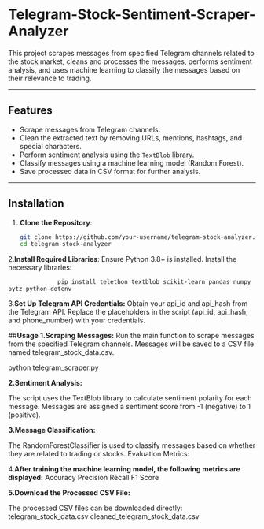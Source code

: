 # Telegram-Stock-Sentiment-Scraper-Analyzer

This project scrapes messages from specified Telegram channels related to the stock market, cleans and processes the messages, performs sentiment analysis, and uses machine learning to classify the messages based on their relevance to trading.

---
## Features

- Scrape messages from Telegram channels.
- Clean the extracted text by removing URLs, mentions, hashtags, and special characters.
- Perform sentiment analysis using the `TextBlob` library.
- Classify messages using a machine learning model (Random Forest).
- Save processed data in CSV format for further analysis.

---

## Installation

1. **Clone the Repository**:
   ```bash
   git clone https://github.com/your-username/telegram-stock-analyzer.git
   cd telegram-stock-analyzer
2.**Install Required Libraries**: Ensure Python 3.8+ is installed. Install the necessary libraries:  

                  pip install telethon textblob scikit-learn pandas numpy pytz python-dotenv
                   
3.**Set Up Telegram API Credentials:**
Obtain your api_id and api_hash from the Telegram API.
Replace the placeholders in the script (api_id, api_hash, and phone_number) with your credentials.

##**Usage**
**1.Scraping Messages:**
Run the main function to scrape messages from the specified Telegram channels.
Messages will be saved to a CSV file named telegram_stock_data.csv.

python telegram_scraper.py

**2.Sentiment Analysis:**

The script uses the TextBlob library to calculate sentiment polarity for each message. Messages are assigned a sentiment score from -1 (negative) to 1 (positive).

**3.Message Classification:**

The RandomForestClassifier is used to classify messages based on whether they are related to trading or stocks.
Evaluation Metrics:

4.**After training the machine learning model, the following metrics are displayed:**
Accuracy
Precision
Recall
F1 Score

**5.Download the Processed CSV File:**

The processed CSV files can be downloaded directly:
telegram_stock_data.csv
cleaned_telegram_stock_data.csv



